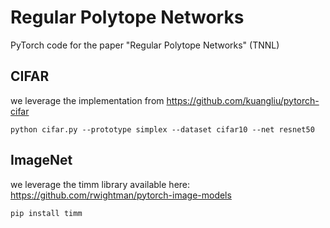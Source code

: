 # Regular Polytope Networks

PyTorch code for the paper "Regular Polytope Networks" (TNNL)


## CIFAR

we leverage the implementation from https://github.com/kuangliu/pytorch-cifar


```
python cifar.py --prototype simplex --dataset cifar10 --net resnet50
```

## ImageNet

we leverage the timm library available here: https://github.com/rwightman/pytorch-image-models
```
pip install timm
```

